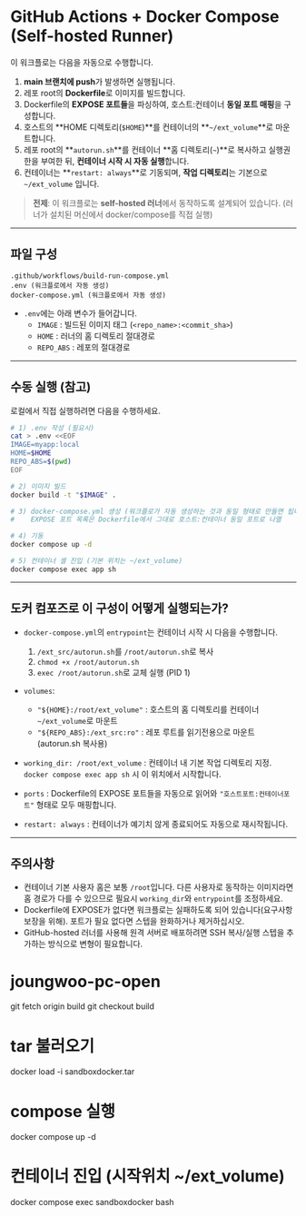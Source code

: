 # GitHub Actions + Docker Compose (Self-hosted Runner)

이 워크플로는 다음을 자동으로 수행합니다.

1. **main 브랜치에 push**가 발생하면 실행됩니다.
2. 레포 root의 **Dockerfile**로 이미지를 빌드합니다.
3. Dockerfile의 **EXPOSE 포트들**을 파싱하여, 호스트:컨테이너 **동일 포트 매핑**을 구성합니다.
4. 호스트의 **HOME 디렉토리(`$HOME`)**를 컨테이너의 **`~/ext_volume`**로 마운트합니다.
5. 레포 root의 **`autorun.sh`**를 컨테이너 **홈 디렉토리(`~`)**로 복사하고 실행권한을 부여한 뒤, **컨테이너 시작 시 자동 실행**합니다.
6. 컨테이너는 **`restart: always`**로 기동되며, **작업 디렉토리**는 기본으로 `~/ext_volume` 입니다.

> **전제**: 이 워크플로는 **self-hosted 러너**에서 동작하도록 설계되어 있습니다. (러너가 설치된 머신에서 docker/compose를 직접 실행)

---

## 파일 구성

```
.github/workflows/build-run-compose.yml
.env (워크플로에서 자동 생성)
docker-compose.yml (워크플로에서 자동 생성)
```

- `.env`에는 아래 변수가 들어갑니다.
  - `IMAGE` : 빌드된 이미지 태그 (`<repo_name>:<commit_sha>`)
  - `HOME` : 러너의 홈 디렉토리 절대경로
  - `REPO_ABS` : 레포의 절대경로

---

## 수동 실행 (참고)

로컬에서 직접 실행하려면 다음을 수행하세요.

```bash
# 1) .env 작성 (필요시)
cat > .env <<EOF
IMAGE=myapp:local
HOME=$HOME
REPO_ABS=$(pwd)
EOF

# 2) 이미지 빌드
docker build -t "$IMAGE" .

# 3) docker-compose.yml 생성 (워크플로가 자동 생성하는 것과 동일 형태로 만들면 됩니다)
#    EXPOSE 포트 목록은 Dockerfile에서 그대로 호스트:컨테이너 동일 포트로 나열

# 4) 기동
docker compose up -d

# 5) 컨테이너 셸 진입 (기본 위치는 ~/ext_volume)
docker compose exec app sh
```

---

## 도커 컴포즈로 이 구성이 어떻게 실행되는가?

- `docker-compose.yml`의 `entrypoint`는 컨테이너 시작 시 다음을 수행합니다.
  1) `/ext_src/autorun.sh`를 `/root/autorun.sh`로 복사
  2) `chmod +x /root/autorun.sh`
  3) `exec /root/autorun.sh`로 교체 실행 (PID 1)

- `volumes`:
  - `"${HOME}:/root/ext_volume"` : 호스트의 홈 디렉토리를 컨테이너 `~/ext_volume`로 마운트
  - `"${REPO_ABS}:/ext_src:ro"` : 레포 루트를 읽기전용으로 마운트 (autorun.sh 복사용)

- `working_dir: /root/ext_volume` : 컨테이너 내 기본 작업 디렉토리 지정. `docker compose exec app sh` 시 이 위치에서 시작합니다.

- `ports` : Dockerfile의 EXPOSE 포트들을 자동으로 읽어와 `"호스트포트:컨테이너포트"` 형태로 모두 매핑합니다.

- `restart: always` : 컨테이너가 예기치 않게 종료되어도 자동으로 재시작됩니다.

---

## 주의사항

- 컨테이너 기본 사용자 홈은 보통 `/root`입니다. 다른 사용자로 동작하는 이미지라면 홈 경로가 다를 수 있으므로 필요시 `working_dir`와 `entrypoint`를 조정하세요.
- Dockerfile에 EXPOSE가 없다면 워크플로는 실패하도록 되어 있습니다(요구사항 보장을 위해). 포트가 필요 없다면 스텝을 완화하거나 제거하십시오.
- GitHub-hosted 러너를 사용해 원격 서버로 배포하려면 SSH 복사/실행 스텝을 추가하는 방식으로 변형이 필요합니다.


# joungwoo-pc-open

git fetch origin build
git checkout build

# tar 불러오기
docker load -i sandboxdocker.tar

# compose 실행
docker compose up -d

# 컨테이너 진입 (시작위치 ~/ext_volume)
docker compose exec sandboxdocker bash